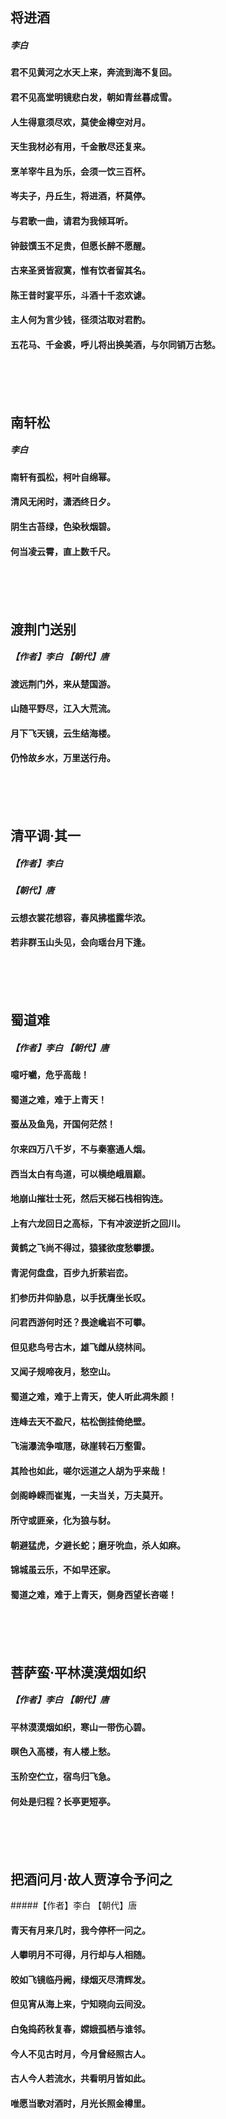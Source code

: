 ## 将进酒  
##### 李白  
#### 君不见黄河之水天上来，奔流到海不复回。  
#### 君不见高堂明镜悲白发，朝如青丝暮成雪。  
#### 人生得意须尽欢，莫使金樽空对月。  
#### 天生我材必有用，千金散尽还复来。  
#### 烹羊宰牛且为乐，会须一饮三百杯。  
#### 岑夫子，丹丘生，将进酒，杯莫停。  
#### 与君歌一曲，请君为我倾耳听。  
#### 钟鼓馔玉不足贵，但愿长醉不愿醒。  
#### 古来圣贤皆寂寞，惟有饮者留其名。  
#### 陈王昔时宴平乐，斗酒十千恣欢谑。  
#### 主人何为言少钱，径须沽取对君酌。  
#### 五花马、千金裘，呼儿将出换美酒，与尔同销万古愁。  
<br/><br/><br/> 


## 南轩松
##### 李白
#### 南轩有孤松，柯叶自绵幂。   
#### 清风无闲时，潇洒终日夕。   
#### 阴生古苔绿，色染秋烟碧。   
#### 何当凌云霄，直上数千尺。
<br/><br/><br/>   


## 渡荆门送别
##### 【作者】李白 【朝代】唐
#### 渡远荆门外，来从楚国游。
#### 山随平野尽，江入大荒流。
#### 月下飞天镜，云生结海楼。
#### 仍怜故乡水，万里送行舟。
 <br/><br/><br/>
 
 
 ## 清平调·其一
 ##### 【作者】李白 
 ##### 【朝代】唐
 #### 云想衣裳花想容，春风拂槛露华浓。
 #### 若非群玉山头见，会向瑶台月下逢。
 <br/><br/><br/>
 
 
  ## 蜀道难
  ##### 【作者】李白 【朝代】唐
#### 噫吁嚱，危乎高哉！
#### 蜀道之难，难于上青天！
#### 蚕丛及鱼凫，开国何茫然！
#### 尔来四万八千岁，不与秦塞通人烟。
#### 西当太白有鸟道，可以横绝峨眉巅。
#### 地崩山摧壮士死，然后天梯石栈相钩连。
#### 上有六龙回日之高标，下有冲波逆折之回川。
#### 黄鹤之飞尚不得过，猿猱欲度愁攀援。
#### 青泥何盘盘，百步九折萦岩峦。
#### 扪参历井仰胁息，以手抚膺坐长叹。
#### 问君西游何时还？畏途巉岩不可攀。
#### 但见悲鸟号古木，雄飞雌从绕林间。
#### 又闻子规啼夜月，愁空山。
#### 蜀道之难，难于上青天，使人听此凋朱颜！
#### 连峰去天不盈尺，枯松倒挂倚绝壁。
#### 飞湍瀑流争喧豗，砯崖转石万壑雷。
#### 其险也如此，嗟尔远道之人胡为乎来哉！
#### 剑阁峥嵘而崔嵬，一夫当关，万夫莫开。
#### 所守或匪亲，化为狼与豺。
#### 朝避猛虎，夕避长蛇；磨牙吮血，杀人如麻。
#### 锦城虽云乐，不如早还家。
#### 蜀道之难，难于上青天，侧身西望长咨嗟！
  <br/><br/><br/>
  
  
  
 ## 菩萨蛮·平林漠漠烟如织
##### 【作者】李白 【朝代】唐
#### 平林漠漠烟如织，寒山一带伤心碧。
#### 暝色入高楼，有人楼上愁。
#### 玉阶空伫立，宿鸟归飞急。
#### 何处是归程？长亭更短亭。
<br><br><br>


## 把酒问月·故人贾淳令予问之
#####【作者】李白 【朝代】唐
#### 青天有月来几时，我今停杯一问之。
#### 人攀明月不可得，月行却与人相随。
#### 皎如飞镜临丹阙，绿烟灭尽清辉发。
#### 但见宵从海上来，宁知晓向云间没。
#### 白兔捣药秋复春，嫦娥孤栖与谁邻。
#### 今人不见古时月，今月曾经照古人。
#### 古人今人若流水，共看明月皆如此。
#### 唯愿当歌对酒时，月光长照金樽里。
<br><br><br>




 
 
 
 
 
 
 
 
 









